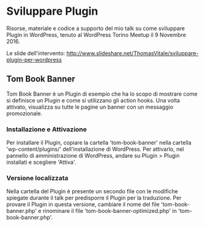# Sviluppare Plugin
Risorse, materiale e codice a supporto del mio talk su come sviluppare Plugin in WordPress, tenuto al WordPress Torino Meetup il 9 Novembre 2016.

Le slide dell'intervento: http://www.slideshare.net/ThomasVitale/sviluppare-plugin-per-wordpress

## Tom Book Banner
Tom Book Banner è un Plugin di esempio che ha lo scopo di mostrare come si
definisce un Plugin e come si utilizzano gli action hooks.
Una volta attivato, visualizza su tutte le pagine un banner con un messaggio
promozionale.

### Installazione e Attivazione
Per installare il Plugin, copiare la cartella 'tom-book-banner'
nella cartella 'wp-content/plugins/' dell'installazione di WordPress.
Per attivarlo, nel pannello di amministrazione di WordPress,
andare su Plugin > Plugin installati e scegliere 'Attiva'.

### Versione localizzata
Nella cartella del Plugin è presente un secondo file con le modifiche
spiegate durante il talk per predisporre il Plugin per la traduzione.
Per provare il Plugin in questa versione, cambiare il nome del file
'tom-book-banner.php' e rinominare il file 'tom-book-banner-optimized.php'
in 'tom-book-banner.php'.
